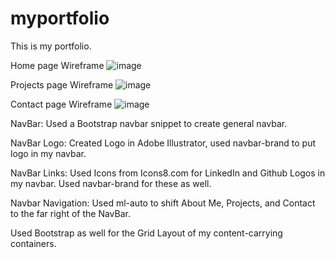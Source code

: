 # myportfolio
This is my portfolio. 



Home page Wireframe
![image](https://user-images.githubusercontent.com/60044459/80324900-96cedd00-87f8-11ea-9326-f6d08f2578b7.png)


Projects page Wireframe
![image](https://user-images.githubusercontent.com/60044459/80892946-bd2ac780-8c93-11ea-88d5-15ab3cf8ad1d.png)


Contact page Wireframe
![image](https://user-images.githubusercontent.com/60044459/80893013-480bc200-8c94-11ea-8550-a4c4dc8bb702.png)




NavBar: Used a Bootstrap navbar snippet to create general navbar. 

NavBar Logo: Created Logo in Adobe Illustrator, used navbar-brand to put logo in my navbar. 

NavBar Links: Used Icons from Icons8.com for LinkedIn and Github Logos in my navbar. Used navbar-brand for these as well.

Navbar Navigation: Used ml-auto to shift About Me, Projects, and Contact to the far right of the NavBar. 

Used Bootstrap as well for the Grid Layout of my content-carrying containers. 


